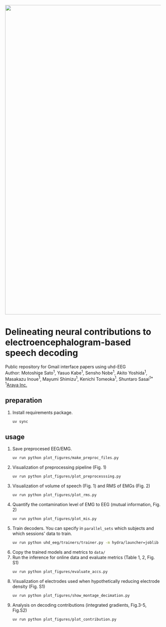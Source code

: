 <p align="center">
  <img src="docs/logo.png" width="1000">
<br />

# Delineating neural contributions to electroencephalogram-based speech decoding

Public repository for Gmail interface papers using uhd-EEG<br> 
Author: Motoshige Sato<sup>1</sup>, Yasuo Kabe<sup>1</sup>, Sensho Nobe<sup>1</sup>, Akito Yoshida<sup>1</sup>, Masakazu Inoue<sup>1</sup>, Mayumi Shimizu<sup>1</sup>, Kenichi Tomeoka<sup>1</sup>, Shuntaro Sasai<sup>1*</sup><br> 
<sup>1</sup>[Araya Inc.](https://www.araya.org/en/)

## preparation
1. Install requirements package.
   ```bash
   uv sync
   ```
## usage
1. Save preprocesed EEG/EMG.
   ```bash
   uv run python plot_figures/make_preproc_files.py
   ```
2. Visualization of preprocessing pipeline (Fig. 1)
   ```bash
   uv run python plot_figures/plot_preprocesssing.py
   ```
3. Visualization of volume of speech (Fig. 1) and RMS of EMGs (Fig. 2)
   ```bash
   uv run python plot_figures/plot_rms.py
   ```
4. Quantify the contamination level of EMG to EEG (mutual information, Fig. 2)
   ```bash
   uv run python plot_figures/plot_mis.py
   ```
5. Train decoders. You can specify in `parallel_sets` which subjects and which sessions' data to train.
   ```bash
   uv run python uhd_eeg/trainers/trainer.py -m hydra/launcher=joblib parallel_sets=subject1-1,subject1-2,subject1-3
   ```
6. Copy the trained models and metrics to `data/`
7. Run the inference for online data and evaluate metrics (Table 1, 2, Fig. S1)
   ```bash
   uv run python plot_figures/evaluate_accs.py
   ```
8. Visualization of electrodes used when hypothetically reducing electrode density (Fig. S1)
   ```bash
   uv run python plot_figures/show_montage_decimation.py
   ```
9. Analysis on decoding contributions (integrated gradients, Fig.3-5, Fig.S2)
   ```bash
   uv run python plot_figures/plot_contribution.py
   ```
